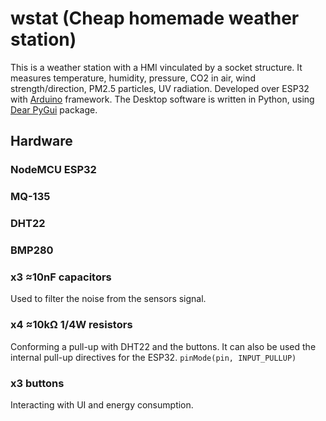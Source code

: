 # wstat (Cheap homemade weather station)

This is a weather station with a HMI vinculated by a socket structure. It measures temperature, humidity, pressure, CO2 in air, wind strength/direction, PM2.5 particles, UV radiation. Developed over ESP32 with [Arduino](https://docs.arduino.cc/) framework. The Desktop software is written in Python, using [Dear PyGui](https://dearpygui.readthedocs.io/en/latest/) package.

## Hardware

### NodeMCU ESP32
### MQ-135
### DHT22
### BMP280
### x3 ≈10nF capacitors
Used to filter the noise from the sensors signal.
### x4 ≈10kΩ 1/4W resistors
Conforming a pull-up with DHT22 and the buttons. It can also be used the internal pull-up directives for the ESP32. `pinMode(pin, INPUT_PULLUP)`
### x3 buttons
Interacting with UI and energy consumption.
### 
